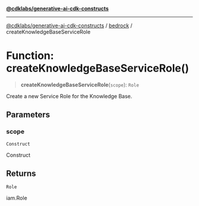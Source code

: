 [**@cdklabs/generative-ai-cdk-constructs**](../../../../README.md)

***

[@cdklabs/generative-ai-cdk-constructs](../../../../README.md) / [bedrock](../README.md) / createKnowledgeBaseServiceRole

# Function: createKnowledgeBaseServiceRole()

> **createKnowledgeBaseServiceRole**(`scope`): `Role`

Create a new Service Role for the Knowledge Base.

## Parameters

### scope

`Construct`

Construct

## Returns

`Role`

iam.Role
